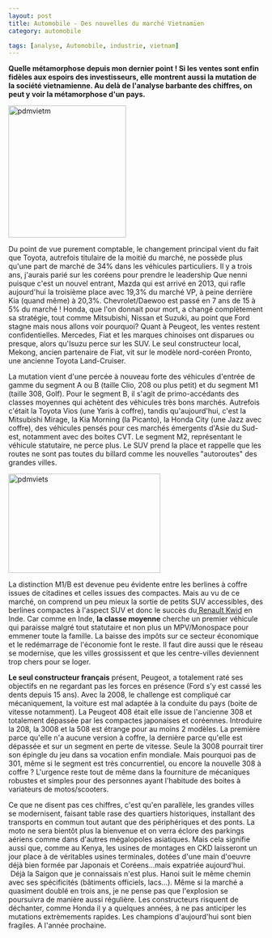 ```yaml
---
layout: post
title: Automobile - Des nouvelles du marché Vietnamien
category: automobile

tags: [analyse, Automobile, industrie, vietnam]
---
```

**Quelle métamorphose depuis mon dernier point ! Si les ventes sont enfin fidèles aux espoirs des investisseurs, elle montrent aussi la mutation de la société vietnamienne. Au delà de l'analyse barbante des chiffres, on peut y voir la métamorphose d'un pays.**

<img class="alignleft size-full wp-image-9003" src="https://cheziceman.files.wordpress.com/2017/02/pdmvietm.jpg" alt="pdmvietm" width="232" height="261" />

Du point de vue purement comptable, le changement principal vient du fait que Toyota, autrefois titulaire de la moitié du marché, ne possède plus qu'une part de marché de 34% dans les véhicules particuliers. Il y a trois ans, j'aurais parié sur les coréens pour prendre le leadership Que nenni puisque c'est un nouvel entrant, Mazda qui est arrivé en 2013, qui rafle aujourd'hui la troisième place avec 19,3% du marché VP, à peine derrière Kia (quand même) à 20,3%. Chevrolet/Daewoo est passé en 7 ans de 15 à 5% du marché ! Honda, que l'on donnait pour mort, a changé complètement sa stratégie, tout comme Mitsubishi, Nissan et Suzuki, au point que Ford stagne mais nous allons voir pourquoi? Quant à Peugeot, les ventes restent confidentielles. Mercedes, Fiat et les marques chinoises ont disparues ou presque, alors qu'Isuzu perce sur les SUV. Le seul constructeur local, Mekong, ancien partenaire de Fiat, vit sur le modèle nord-coréen Pronto, une ancienne Toyota Land-Cruiser.

La mutation vient d'une percée à nouveau forte des véhicules d'entrée de gamme du segment A ou B (taille Clio, 208 ou plus petit) et du segment M1 (taille 308, Golf). Pour le segment B, il s'agit de primo-accédants des classes moyennes qui achètent des véhicules très bons marchés. Autrefois c'était la Toyota Vios (une Yaris à coffre), tandis qu'aujourd'hui, c'est la Mitsubishi Mirage, la Kia Morning (la Picanto), la Honda City (une Jazz avec coffre), des véhicules pensés pour ces marchés émergents d'Asie du Sud-est, notamment avec des boites CVT. Le segment M2, représentant le véhicule statutaire, ne perce plus. Le SUV prend la place et rappelle que les routes ne sont pas toutes du billard comme les nouvelles "autoroutes" des grandes villes.

<img class="aligncenter size-medium wp-image-9007" src="https://cheziceman.files.wordpress.com/2017/02/pdmviets1.jpg?w=300" alt="pdmviets" width="300" height="196" />

La distinction M1/B est devenue peu évidente entre les berlines à coffre issues de citadines et celles issues des compactes. Mais au vu de ce marché, on comprend un peu mieux la sortie de petits SUV accessibles, des berlines compactes à l'aspect SUV et donc le succès du<a href="https://fr.wikipedia.org/wiki/Renault_Kwid"> Renault Kwid</a> en Inde. Car comme en Inde, **la classe moyenne** cherche un premier véhicule qui paraisse malgré tout statutaire et non plus un MPV/Monospace pour emmener toute la famille. La baisse des impôts sur ce secteur économique et le redémarrage de l'économie font le reste. Il faut dire aussi que le réseau se modernise, que les villes grossissent et que les centre-villes deviennent trop chers pour se loger.

**Le seul constructeur français** présent, Peugeot, a totalement raté ses objectifs en ne regardant pas les forces en présence (Ford s'y est cassé les dents depuis 15 ans). Avec la 2008, le challenge est compliqué car mécaniquement, la voiture est mal adaptée à la conduite du pays (boite de vitesse notamment). La Peugeot 408 était elle issue de l'ancienne 308 et totalement dépassée par les compactes japonaises et coréennes. Introduire la 208, la 3008 et la 508 est étrange pour au moins 2 modèles. La première parce qu'elle n'a aucune version à coffre, la dernière parce qu'elle est dépassée et sur un segment en perte de vitesse. Seule la 3008 pourrait tirer son épingle du jeu dans sa vocation enfin mondiale. Mais pourquoi pas de 301, même si le segment est très concurrentiel, ou encore la nouvelle 308 à coffre ? L'urgence reste tout de même dans la fourniture de mécaniques robustes et simples pour des personnes ayant l'habitude des boites à variateurs de motos/scooters.

Ce que ne disent pas ces chiffres, c'est qu'en parallèle, les grandes villes se modernisent, faisant table rase des quartiers historiques, installant des transports en commun tout autant que des périphériques et des ponts. La moto ne sera bientôt plus la bienvenue et on verra éclore des parkings aériens comme dans d'autres mégalopoles asiatiques. Mais cela signifie aussi que, comme au Kenya, les usines de montages en CKD laisseront un jour place à de véritables usines terminales, dotées d'une main d'oeuvre déjà bien formée par Japonais et Coréens...mais expatriée aujourd'hui.  Déjà la Saigon que je connaissais n'est plus. Hanoi suit le même chemin avec ses spécificités (bâtiments officiels, lacs...). Même si la marché a quasiment doublé en trois ans, je ne pense pas que l'explosion se poursuivra de manière aussi régulière. Les constructeurs risquent de déchanter, comme Honda il y a quelques années, à ne pas anticiper les mutations extrèmements rapides. Les champions d'aujourd'hui sont bien fragiles. A l'année prochaine.
